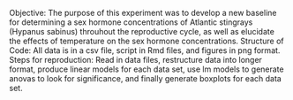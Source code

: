 Objective:
The purpose of this experiment was to develop a new baseline for determining a sex hormone concentrations of Atlantic stingrays (Hypanus sabinus) throuhout the reproductive cycle, as well as elucidate the effects of temperature on the sex hormone concentrations. 
Structure of Code:
All data is in a csv file, script in Rmd files, and figures in png format.
Steps for reproduction:
Read in data files, restructure data into longer format, produce linear models for each data set, use lm models to generate anovas to look for significance, and finally generate boxplots for each data set.